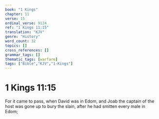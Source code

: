 ```yaml
---
book: "1 Kings"
chapter: 11
verse: 15
ordinal_verse: 9124
ref: "1 Kings 11:15"
translation: "KJV"
genre: "History"
word_count: 32
topics: []
cross_references: []
grammar_tags: []
thematic_tags: [warfare]
tags: ["Bible","KJV","1-Kings"]
---
```


# 1 Kings 11:15

For it came to pass, when David was in Edom, and Joab the captain of the host was gone up to bury the slain, after he had smitten every male in Edom;
